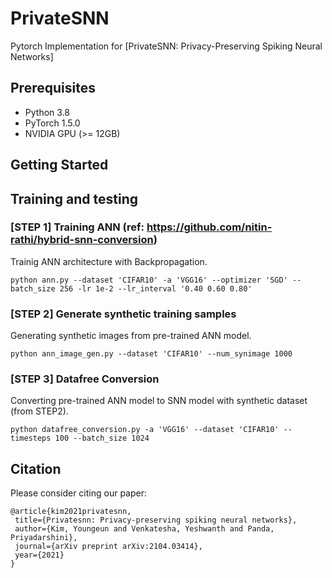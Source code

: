 # PrivateSNN


Pytorch Implementation for [PrivateSNN: Privacy-Preserving Spiking Neural Networks]


## Prerequisites
* Python 3.8    
* PyTorch 1.5.0     
* NVIDIA GPU (>= 12GB)      

## Getting Started

## Training and testing



### [STEP 1] Training ANN (ref: https://github.com/nitin-rathi/hybrid-snn-conversion)
Trainig ANN architecture with Backpropagation.

```
python ann.py --dataset 'CIFAR10' -a 'VGG16' --optimizer 'SGD' --batch_size 256 -lr 1e-2 --lr_interval '0.40 0.60 0.80'
```


### [STEP 2] Generate synthetic training samples
Generating synthetic images from pre-trained ANN model.

```
python ann_image_gen.py --dataset 'CIFAR10' --num_synimage 1000
```

### [STEP 3] Datafree Conversion
Converting pre-trained ANN model to SNN model with synthetic dataset (from STEP2).
```
python datafree_conversion.py -a 'VGG16' --dataset 'CIFAR10' --timesteps 100 --batch_size 1024 
```




## Citation
 
Please consider citing our paper:
 ```
@article{kim2021privatesnn,
  title={Privatesnn: Privacy-preserving spiking neural networks},
  author={Kim, Youngeun and Venkatesha, Yeshwanth and Panda, Priyadarshini},
  journal={arXiv preprint arXiv:2104.03414},
  year={2021}
}
 ```
 
 
 
